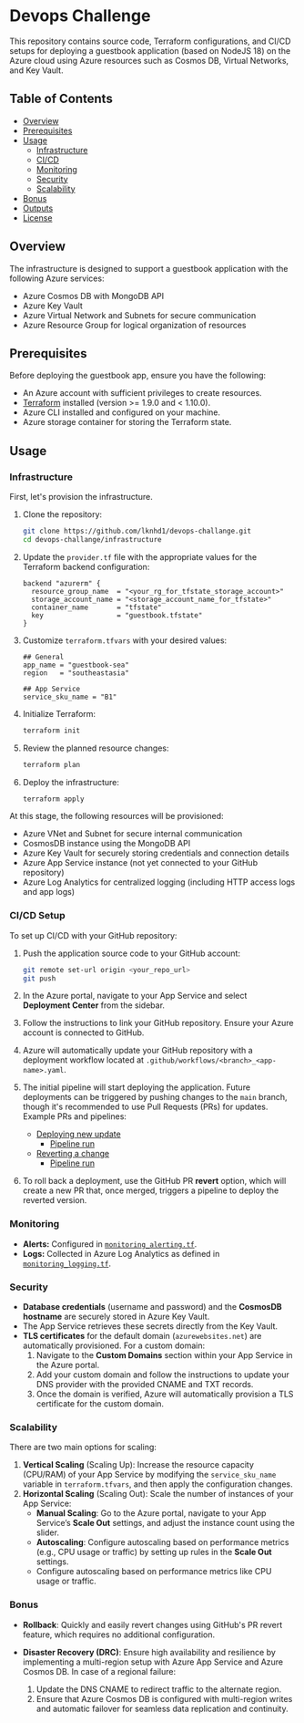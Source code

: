 # Devops Challenge

This repository contains source code, Terraform configurations, and CI/CD setups for deploying a guestbook application (based on NodeJS 18) on the Azure cloud using Azure resources such as Cosmos DB, Virtual Networks, and Key Vault.

## Table of Contents

- [Overview](#overview)
- [Prerequisites](#prerequisites)
- [Usage](#usage)
  - [Infrastructure](#infrastructure)
  - [CI/CD](#cicd)
  - [Monitoring](#monitoring)
  - [Security](#security)
  - [Scalability](#scalability)
- [Bonus](#bonus)
- [Outputs](#outputs)
- [License](#license)

## Overview

The infrastructure is designed to support a guestbook application with the following Azure services:
- Azure Cosmos DB with MongoDB API
- Azure Key Vault
- Azure Virtual Network and Subnets for secure communication
- Azure Resource Group for logical organization of resources

## Prerequisites

Before deploying the guestbook app, ensure you have the following:

- An Azure account with sufficient privileges to create resources.
- [Terraform](https://www.terraform.io/downloads.html) installed (version >= 1.9.0 and < 1.10.0).
- Azure CLI installed and configured on your machine.
- Azure storage container for storing the Terraform state.

## Usage

### Infrastructure

First, let's provision the infrastructure.

1. Clone the repository:
   ```bash
   git clone https://github.com/lknhd1/devops-challange.git
   cd devops-challange/infrastructure
   ```

1. Update the `provider.tf` file with the appropriate values for the Terraform backend configuration:
    
    ```hcl
    backend "azurerm" {
      resource_group_name  = "<your_rg_for_tfstate_storage_account>"
      storage_account_name = "<storage_account_name_for_tfstate>"
      container_name       = "tfstate"
      key                  = "guestbook.tfstate"
    }
    ```
    
2. Customize `terraform.tfvars` with your desired values:
    
    ```hcl
    ## General
    app_name = "guestbook-sea"
    region   = "southeastasia"
    
    ## App Service
    service_sku_name = "B1"
    ```
    
3. Initialize Terraform:
    
    ```bash
    terraform init
    ```
    
4. Review the planned resource changes:
    
    ```bash
    terraform plan
    ```
    
5. Deploy the infrastructure:
    
    ```bash
    terraform apply
    ```
    

At this stage, the following resources will be provisioned:

- Azure VNet and Subnet for secure internal communication
- CosmosDB instance using the MongoDB API
- Azure Key Vault for securely storing credentials and connection details
- Azure App Service instance (not yet connected to your GitHub repository)
- Azure Log Analytics for centralized logging (including HTTP access logs and app logs)

### CI/CD Setup

To set up CI/CD with your GitHub repository:

1. Push the application source code to your GitHub account:
    
    ```bash
    git remote set-url origin <your_repo_url>
    git push
    ```
    
2. In the Azure portal, navigate to your App Service and select **Deployment Center** from the sidebar.
3. Follow the instructions to link your GitHub repository. Ensure your Azure account is connected to GitHub.
4. Azure will automatically update your GitHub repository with a deployment workflow located at `.github/workflows/<branch>_<app-name>.yaml`.
5. The initial pipeline will start deploying the application. Future deployments can be triggered by pushing changes to the `main` branch, though it's recommended to use Pull Requests (PRs) for updates. Example PRs and pipelines:
    - [Deploying new update](https://github.com/lknhd1/devops-challenge/pull/4)
        - [Pipeline run](https://github.com/lknhd1/devops-challange/actions/runs/10858991043)
    - [Reverting a change](https://github.com/lknhd1/devops-challenge/pull/5)
        - [Pipeline run](https://github.com/lknhd1/devops-challange/actions/runs/10859074690)
6. To roll back a deployment, use the GitHub PR **revert** option, which will create a new PR that, once merged, triggers a pipeline to deploy the reverted version.

### Monitoring

- **Alerts:** Configured in [`monitoring_alerting.tf`](https://www.notion.so/lknhd/infrastructure/monitoring_alerting.tf).
- **Logs:** Collected in Azure Log Analytics as defined in [`monitoring_logging.tf`](https://www.notion.so/lknhd/infrastructure/monitoring_logging.tf).


### Security

- **Database credentials** (username and password) and the **CosmosDB hostname** are securely stored in Azure Key Vault.
- The App Service retrieves these secrets directly from the Key Vault.
- **TLS certificates** for the default domain (`azurewebsites.net`) are automatically provisioned. For a custom domain:
    1. Navigate to the **Custom Domains** section within your App Service in the Azure portal.
    2. Add your custom domain and follow the instructions to update your DNS provider with the provided CNAME and TXT records.
    3. Once the domain is verified, Azure will automatically provision a TLS certificate for the custom domain.


### Scalability

There are two main options for scaling:

1. **Vertical Scaling** (Scaling Up): Increase the resource capacity (CPU/RAM) of your App Service by modifying the `service_sku_name` variable in `terraform.tfvars`, and then apply the configuration changes.
2. **Horizontal Scaling** (Scaling Out): Scale the number of instances of your App Service:
    - **Manual Scaling**: Go to the Azure portal, navigate to your App Service’s **Scale Out** settings, and adjust the instance count using the slider.
    - **Autoscaling**: Configure autoscaling based on performance metrics (e.g., CPU usage or traffic) by setting up rules in the **Scale Out** settings.
    - Configure autoscaling based on performance metrics like CPU usage or traffic.


### Bonus

- **Rollback**: Quickly and easily revert changes using GitHub's PR revert feature, which requires no additional configuration.
- **Disaster Recovery (DRC)**: Ensure high availability and resilience by implementing a multi-region setup with Azure App Service and Azure Cosmos DB. In case of a regional failure:

  1. Update the DNS CNAME to redirect traffic to the alternate region.
  2. Ensure that Azure Cosmos DB is configured with multi-region writes and automatic failover for seamless data replication and continuity.
